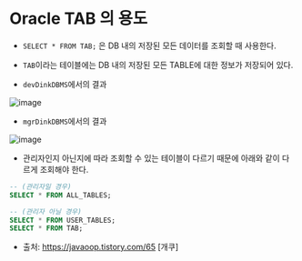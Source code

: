 # Oracle TAB 의 용도

- `SELECT * FROM TAB;` 은 DB 내의 저장된 모든 데이터를 조회할 때 사용한다.

- `TAB`이라는 테이블에는 DB 내의 저장된 모든 TABLE에 대한 정보가 저장되어 있다.

- `devDinkDBMS`에서의 결과

![image](https://user-images.githubusercontent.com/77392444/115204301-4bad8880-a133-11eb-860c-2a4aba46bfbf.png)



- `mgrDinkDBMS`에서의 결과

![image](https://user-images.githubusercontent.com/77392444/115204374-5ff18580-a133-11eb-91b9-90b04128aabc.png)


- 관리자인지 아닌지에 따라 조회할 수 있는 테이블이 다르기 때문에 아래와 같이 다르게 조회해야 한다.

```sql
-- (관리자일 경우)
SELECT * FROM ALL_TABLES; 

-- (관리자 아닐 경우)
SELECT * FROM USER_TABLES; 
SELECT * FROM TAB; 
```

- 출처: https://javaoop.tistory.com/65 [개쿠]
